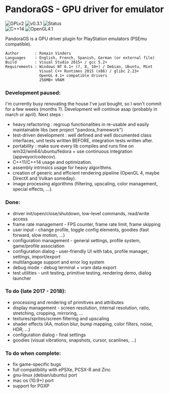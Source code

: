 # PandoraGS - GPU driver for emulator
![GPLv2](https://img.shields.io/badge/license-GPL2-blue.svg)
![v0.3.1](https://img.shields.io/badge/latest-v0.3.1-blue.svg)
![Status](https://img.shields.io/badge/status-not_ready-red.svg)
<br/>
![C++14](https://img.shields.io/badge/language-C++14-lightgrey.svg)
![OpenGL4.1](https://img.shields.io/badge/api-OpenGL_4.1-lightgrey.svg)

PandoraGS is a GPU driver plugin for PlayStation emulators (PSEmu compatible).

    Author       : Romain Vinders
    Languages    : English, French, Spanish, German (or external file)
    Build        : Visual Studio 2015+ / gcc 5.2+
    Requirements : Windows NT 6.1+ (7, 8, 10+) / Debian, Ubuntu, Mint 
                   Visual C++ Runtimes 2015 (x86) / glibc 2.23+
                   OpenGL 4.1+ compatible drivers
                   256MB+ VRAM

                   
### Development paused:
I'm currently busy renovating the house I've just bought, so I won't commit for a few weeks (months ?).
Development will continue asap (probably in march or april).
Next steps :
* heavy refactoring : regroup functionalities in re-usable and easily maintainable libs (see project "pandora_framework")
* test-driven development : well defined  and well documented class interfaces, unit tests written BEFORE, integration tests written after.
* portability : make sure every lib compiles and runs fine on win32/win64/ubuntu/fedora + use continuous integration (appveyor/codecov).
* C++11/C++14 usage and optimization.
* assembly intrinsics usage for heavy algorithms.
* creation of generic and efficient rendering pipeline (OpenGL 4, maybe DirectX and Vulkan someday).
* image processing algorithms (filtering, upscaling, color management, special effects, ...).

### Done:
* driver init/open/close/shutdown, low-level commands, read/write access
* frame rate management - FPS counter, frame rate limit, frame skipping
* user input - change profile, toggle config elements, goodies (fast forward, slow motion, ...)
* configuration management - general settings, profile system, game/profile association
* configuration dialog - user-friendly UI with tabs, profile manager, settings, import/export
* multilanguage support and error log system
* debug mode - debug terminal + vram data export
* test utilities - unit testing, primitive testing, rendering demo, dialog launcher

### To do (late 2017 - 2018):
* processing and rendering of primitives and attributes
* display management - screen resolution, internal resolution, ratio, stretching, cropping, mirroring, ...
* textures/sprites/screen filtering and upscaling
* shader effects (AA, motion blur, bump mapping, color filters, noise, HDR, ...)
* configuration dialog - final settings
* goodies (visual vibrations, snapshots, cursor, scanlines, ...)

### To do when complete:
* fix game-specific bugs
* full compatibility with ePSXe, PCSX-R and Zinc
* gnu-linux (debian/ubuntu) port
* mac os (10.9+) port
* support for PGXP
